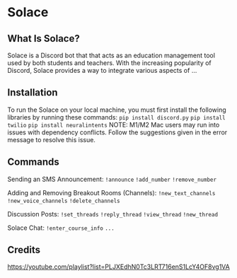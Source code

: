 # Solace
## What Is Solace?
Solace is a Discord bot that that acts as an education management tool used by both students and teachers. With the 
increasing popularity of Discord, Solace provides a way to integrate various aspects of ...

## Installation
To run the Solace on your local machine, you must first install the following libraries by running these commands:
```pip install discord.py```
```pip install twilio```
```pip install neuralintents```
NOTE: M1/M2 Mac users may run into issues with dependency conflicts. Follow the suggestions given in the error message 
to resolve this issue.

## Commands
Sending an SMS Announcement:
```!announce```
```!add_number```
```!remove_number```

Adding and Removing Breakout Rooms (Channels):
```!new_text_channels```
```!new_voice_channels```
```!delete_channels```

Discussion Posts:
```!set_threads```
```!reply_thread```
```!view_thread```
```!new_thread```

Solace Chat:
```!enter_course_info```
```...```

## Credits
https://youtube.com/playlist?list=PLJXEdhN0Tc3LRT716enS1LcY4OF8vg1VA 


